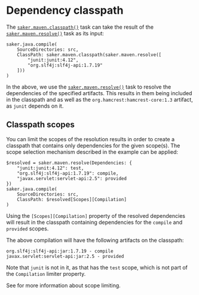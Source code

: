# Dependency classpath

The [`saker.maven.classpath()`](/taskdoc/saker.maven.classpath.html) task can take the result of the [`saker.maven.resolve()`](root:/saker.maven.support/taskdoc/saker.maven.resolve.html) task as its input:

```sakerscript
saker.java.compile(
	SourceDirectories: src,
	ClassPath: saker.maven.classpath(saker.maven.resolve([
		"junit:junit:4.12",
		"org.slf4j:slf4j-api:1.7.19"
	]))
)
```

In the above, we use the [`saker.maven.resolve()`](root:/saker.maven.support/taskdoc/saker.maven.resolve.html) task to resolve the dependencies of the specified artifacts. This results in them being included in the classpath and as well as the `org.hamcrest:hamcrest-core:1.3` artifact, as `junit` depends on it.

## Classpath scopes

You can limit the scopes of the resolution results in order to create a classpath that contains only dependencies for the given scope(s). The scope selection mechanism described in the [](root:/saker.maven.support/doc/examples/scopeselection.html) example can be applied:

```sakerscript
$resolved = saker.maven.resolve(Dependencies: {
	"junit:junit:4.12": test,
	"org.slf4j:slf4j-api:1.7.19": compile,
	"javax.servlet:servlet-api:2.5": provided
})
saker.java.compile(
	SourceDirectories: src,
	ClassPath: $resolved[Scopes][Compilation]
)
```

Using the `[Scopes][Compilation]` property of the resolved dependencies will result in the classpath containing dependencies for the `compile` and `provided` scopes.

The above compilation will have the following artifacts on the classpath:

```plaintext
org.slf4j:slf4j-api:jar:1.7.19 - compile
javax.servlet:servlet-api:jar:2.5 - provided
```

Note that `junit` is not in it, as that has the `test` scope, which is not part of the `Compilation` limiter property.

See [](root:/saker.maven.support/doc/examples/scopeselection.html) for more information about scope limiting.